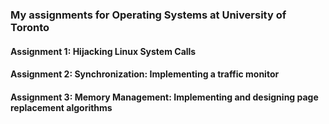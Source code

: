 ### My assignments for Operating Systems at University of Toronto

#### Assignment 1: Hijacking Linux System Calls

#### Assignment 2: Synchronization: Implementing a traffic monitor

#### Assignment 3: Memory Management: Implementing and designing page replacement algorithms

